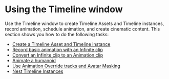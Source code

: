 # Using the Timeline window

Use the Timeline window to create Timeline Assets and Timeline instances, record animation, schedule animation, and
create cinematic content. This section shows you how to do the following tasks:

* [Create a Timeline Asset and Timeline instance](wf_instance.md)
* [Record basic animation with an Infinite clip](wf_rec_anim.md)
* [Convert an Infinite clip to an Animation clip](wf_conv_infinite.md)
* [Animate a humanoid](wf_char_anim.md)
* [Use Animation Override tracks and Avatar Masking](wf_mask.md)
* [Nest Timeline Instances](wf_nested.md)
